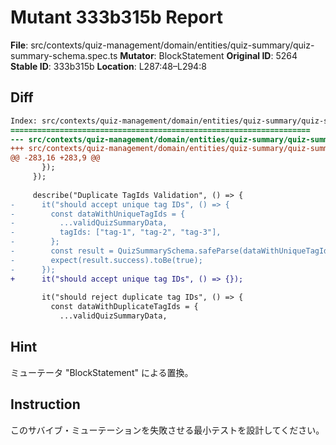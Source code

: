 # Mutant 333b315b Report

**File**: src/contexts/quiz-management/domain/entities/quiz-summary/quiz-summary-schema.spec.ts
**Mutator**: BlockStatement
**Original ID**: 5264
**Stable ID**: 333b315b
**Location**: L287:48–L294:8

## Diff

```diff
Index: src/contexts/quiz-management/domain/entities/quiz-summary/quiz-summary-schema.spec.ts
===================================================================
--- src/contexts/quiz-management/domain/entities/quiz-summary/quiz-summary-schema.spec.ts	original
+++ src/contexts/quiz-management/domain/entities/quiz-summary/quiz-summary-schema.spec.ts	mutated #5264
@@ -283,16 +283,9 @@
       });
     });
 
     describe("Duplicate TagIds Validation", () => {
-      it("should accept unique tag IDs", () => {
-        const dataWithUniqueTagIds = {
-          ...validQuizSummaryData,
-          tagIds: ["tag-1", "tag-2", "tag-3"],
-        };
-        const result = QuizSummarySchema.safeParse(dataWithUniqueTagIds);
-        expect(result.success).toBe(true);
-      });
+      it("should accept unique tag IDs", () => {});
 
       it("should reject duplicate tag IDs", () => {
         const dataWithDuplicateTagIds = {
           ...validQuizSummaryData,
```

## Hint

ミューテータ "BlockStatement" による置換。

## Instruction

このサバイブ・ミューテーションを失敗させる最小テストを設計してください。
